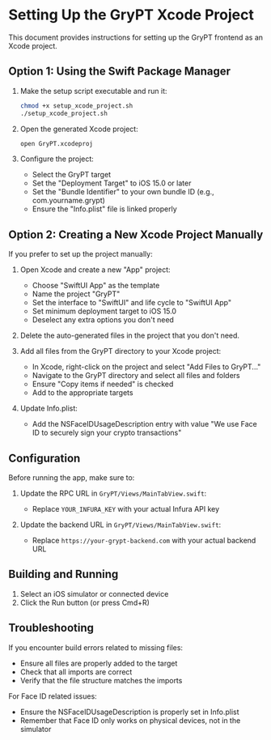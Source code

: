 # Setting Up the GryPT Xcode Project

This document provides instructions for setting up the GryPT frontend as an Xcode project.

## Option 1: Using the Swift Package Manager

1. Make the setup script executable and run it:
   ```bash
   chmod +x setup_xcode_project.sh
   ./setup_xcode_project.sh
   ```

2. Open the generated Xcode project:
   ```bash
   open GryPT.xcodeproj
   ```

3. Configure the project:
   - Select the GryPT target
   - Set the "Deployment Target" to iOS 15.0 or later
   - Set the "Bundle Identifier" to your own bundle ID (e.g., com.yourname.grypt)
   - Ensure the "Info.plist" file is linked properly

## Option 2: Creating a New Xcode Project Manually

If you prefer to set up the project manually:

1. Open Xcode and create a new "App" project:
   - Choose "SwiftUI App" as the template
   - Name the project "GryPT"
   - Set the interface to "SwiftUI" and life cycle to "SwiftUI App"
   - Set minimum deployment target to iOS 15.0
   - Deselect any extra options you don't need

2. Delete the auto-generated files in the project that you don't need.

3. Add all files from the GryPT directory to your Xcode project:
   - In Xcode, right-click on the project and select "Add Files to GryPT..."
   - Navigate to the GryPT directory and select all files and folders
   - Ensure "Copy items if needed" is checked
   - Add to the appropriate targets

4. Update Info.plist:
   - Add the NSFaceIDUsageDescription entry with value "We use Face ID to securely sign your crypto transactions"

## Configuration

Before running the app, make sure to:

1. Update the RPC URL in `GryPT/Views/MainTabView.swift`:
   - Replace `YOUR_INFURA_KEY` with your actual Infura API key

2. Update the backend URL in `GryPT/Views/MainTabView.swift`:
   - Replace `https://your-grypt-backend.com` with your actual backend URL

## Building and Running

1. Select an iOS simulator or connected device
2. Click the Run button (or press Cmd+R)

## Troubleshooting

If you encounter build errors related to missing files:
- Ensure all files are properly added to the target
- Check that all imports are correct
- Verify that the file structure matches the imports

For Face ID related issues:
- Ensure the NSFaceIDUsageDescription is properly set in Info.plist
- Remember that Face ID only works on physical devices, not in the simulator 